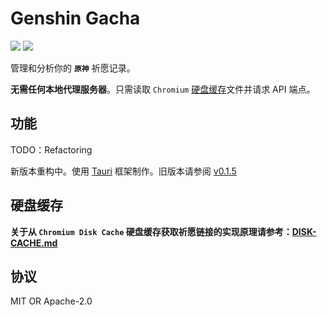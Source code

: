 # Genshin Gacha

<p>
<a href="https://github.com/lgou2w/genshin-gacha/actions"><img src="https://img.shields.io/github/actions/workflow/status/lgou2w/genshin-gacha/build.yml?branch=main&logo=github&style=flat-square"/></a>
<a href="https://github.com/lgou2w/genshin-gacha/releases"><img src="https://img.shields.io/github/v/release/lgou2w/genshin-gacha?logo=github&style=flat-square" /></a>
</p>

管理和分析你的 **`原神`** 祈愿记录。

**无需任何本地代理服务器**。只需读取 `Chromium` [硬盘缓存](DISK-CACHE.md)文件并请求 API 端点。

## 功能

TODO：Refactoring

新版本重构中。使用 [Tauri](https://tauri.app/) 框架制作。旧版本请参阅 [v0.1.5](https://github.com/lgou2w/genshin-gacha/tree/0.1.5)

## 硬盘缓存

**关于从 `Chromium Disk Cache` 硬盘缓存获取祈愿链接的实现原理请参考：[DISK-CACHE.md](DISK-CACHE.md)**

## 协议

MIT OR Apache-2.0
